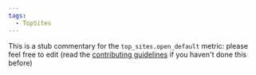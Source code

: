 ```yaml
---
tags:
  - TopSites
---
```


This is a stub commentary for the `top_sites.open_default` metric: please feel free to edit (read the
[contributing guidelines](https://github.com/mozilla/glean-annotations/blob/main/CONTRIBUTING.md)
if you haven't done this before)
